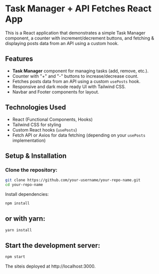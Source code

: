 # Task Manager + API Fetches React App

This is a React application that demonstrates a simple Task Manager component, a counter with increment/decrement buttons, and fetching & displaying posts data from an API using a custom hook.

## Features

- **Task Manager** component for managing tasks (add, remove, etc.).
- Counter with "+" and "-" buttons to increase/decrease count.
- Fetches posts data from an API using a custom `usePosts` hook.
- Responsive and dark mode ready UI with Tailwind CSS.
- Navbar and Footer components for layout.

## Technologies Used

- React (Functional Components, Hooks)
- Tailwind CSS for styling
- Custom React hooks (`usePosts`)
- Fetch API or Axios for data fetching (depending on your `usePosts` implementation)

## Setup & Installation

### Clone the repository:

```bash
git clone https://github.com/your-username/your-repo-name.git
cd your-repo-name
```
Install dependencies:

```bash
npm install

```
## or with yarn:
```bash
yarn install

```
## Start the development server:

```bash
npm start
```

The siteis deployed at  http://localhost:3000.
